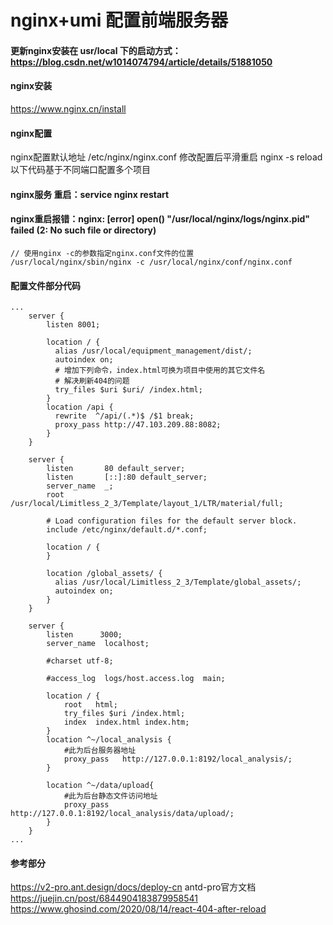 # nginx+umi 配置前端服务器

#### 更新nginx安装在 usr/local 下的启动方式：https://blog.csdn.net/w1014074794/article/details/51881050

#### nginx安装
https://www.nginx.cn/install

#### nginx配置
nginx配置默认地址 /etc/nginx/nginx.conf
修改配置后平滑重启 nginx -s reload
以下代码基于不同端口配置多个项目

#### nginx服务 重启：service nginx restart
#### nginx重启报错：nginx: [error] open() "/usr/local/nginx/logs/nginx.pid" failed (2: No such file or directory)
```
// 使用nginx -c的参数指定nginx.conf文件的位置
/usr/local/nginx/sbin/nginx -c /usr/local/nginx/conf/nginx.conf
```

#### 配置文件部分代码
```
...
    server {
        listen 8001;

        location / {
          alias /usr/local/equipment_management/dist/;
          autoindex on;
          # 增加下列命令，index.html可换为项目中使用的其它文件名
          # 解决刷新404的问题
          try_files $uri $uri/ /index.html;
        }
        location /api {
          rewrite  ^/api/(.*)$ /$1 break;
          proxy_pass http://47.103.209.88:8082;
        }
    }

    server {
        listen       80 default_server;
        listen       [::]:80 default_server;
        server_name  _;
        root         /usr/local/Limitless_2_3/Template/layout_1/LTR/material/full;

        # Load configuration files for the default server block.
        include /etc/nginx/default.d/*.conf;

        location / {
        }

        location /global_assets/ {
          alias /usr/local/Limitless_2_3/Template/global_assets/;
          autoindex on;
        }
    }

    server {
        listen      3000;
        server_name  localhost;

        #charset utf-8;

        #access_log  logs/host.access.log  main;

        location / {
            root   html;
            try_files $uri /index.html;
            index  index.html index.htm;
        }
        location ^~/local_analysis {
            #此为后台服务器地址
            proxy_pass   http://127.0.0.1:8192/local_analysis/;
        }

        location ^~/data/upload{
            #此为后台静态文件访问地址
            proxy_pass   http://127.0.0.1:8192/local_analysis/data/upload/; 
        }
    }
...
```

#### 参考部分
https://v2-pro.ant.design/docs/deploy-cn  antd-pro官方文档
https://juejin.cn/post/6844904183879958541
https://www.ghosind.com/2020/08/14/react-404-after-reload
